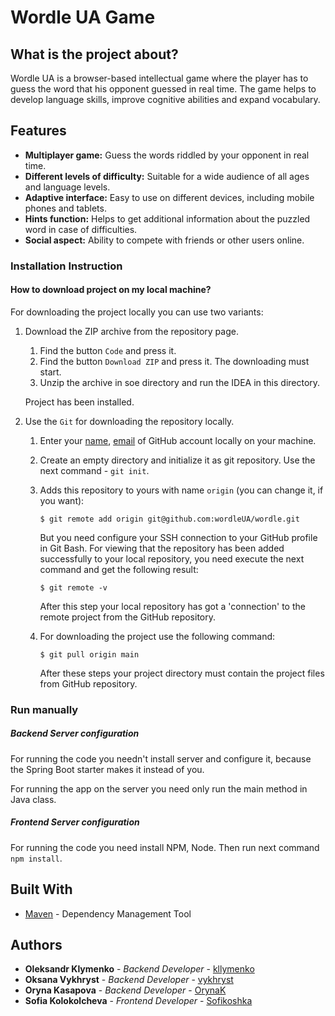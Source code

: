 # Wordle UA Game
## What is the project about?

Wordle UA is a browser-based intellectual game where the player has to guess the word that his opponent guessed in real time. The game helps to develop language skills, improve cognitive abilities and expand vocabulary.

## Features

- **Multiplayer game:** Guess the words riddled by your opponent in real time.
- **Different levels of difficulty:** Suitable for a wide audience of all ages and language levels.
- **Adaptive interface:** Easy to use on different devices, including mobile phones and tablets.
- **Hints function:** Helps to get additional information about the puzzled word in case of difficulties.
- **Social aspect:** Ability to compete with friends or other users online.

### Installation Instruction

#### How to download project on my local machine?

For downloading the project locally you can use two variants:

1. Download the ZIP archive from the repository page.

    1. Find the button `Code` and press it.
    2. Find the button `Download ZIP` and press it. The downloading must start.
    3. Unzip the archive in soe directory and run the IDEA in this directory.

   Project has been installed.


2. Use the `Git` for downloading the repository locally.

    1. Enter your [name][1], [email][2] of GitHub account locally on your machine.
    2. Create an empty directory and initialize it as git repository. Use the next
       command - `git init`.
    3. Adds this repository to yours with name `origin` (you can change it, if you want):

       ```
       $ git remote add origin git@github.com:wordleUA/wordle.git
       ```
       But you need configure your SSH connection to your GitHub profile in Git Bash.
       For viewing that the repository has been added successfully to your local
       repository, you need execute the next command and get the following result:

       ```
       $ git remote -v
       ```

       After this step your local repository has got a 'connection' to the remote project from the GitHub repository.

    4. For downloading the project use the following command:

       ```
       $ git pull origin main
       ```

       After these steps your project directory must contain the project files from
       GitHub repository.

### Run manually

##### Backend Server configuration

For running the code you needn't install server and configure it, because the Spring Boot starter
makes it instead of you.

For running the app on the server you need only run the main method in Java class.

##### Frontend Server configuration

For running the code you need install NPM, Node. Then run next command
`npm install`.

## Built With

* [Maven](https://maven.apache.org/) - Dependency Management Tool

## Authors

* **Oleksandr Klymenko** - *Backend Developer* - [kllymenko](https://github.com/kllymenko)
* **Oksana Vykhryst** - *Backend Developer* - [vykhryst](https://github.com/vykhryst)
* **Oryna Kasapova** - *Backend Developer* - [OrynaK](https://github.com/OrynaK)
* **Sofia Kolokolcheva** - *Frontend Developer* - [Sofikoshka](https://github.com/Sofikoshka)

[1]:https://docs.github.com/en/get-started/getting-started-with-git/setting-your-username-in-git
[2]:https://docs.github.com/en/account-and-profile/setting-up-and-managing-your-personal-account-on-github/managing-email-preferences/setting-your-commit-email-address
